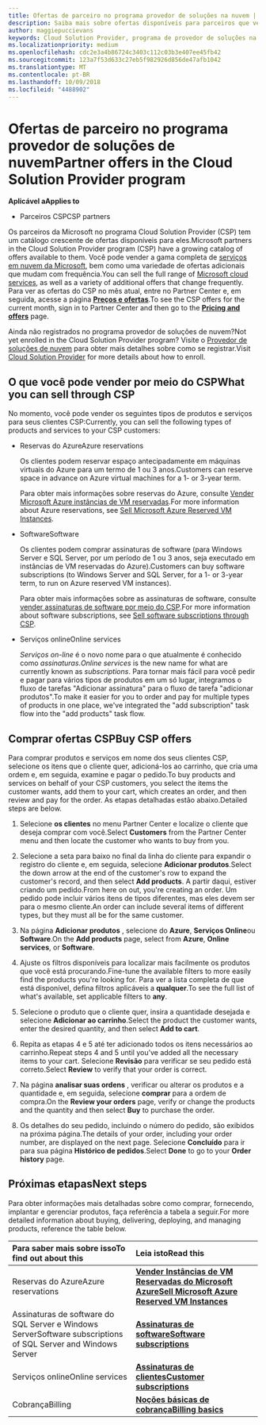 ```yaml
---
title: Ofertas de parceiro no programa provedor de soluções na nuvem | Partner Center
description: Saiba mais sobre ofertas disponíveis para parceiros que vendem por meio do programa Cloud Solution Provider.
author: maggiepuccievans
keywords: Cloud Solution Provider, programa de provedor de soluções na nuvem, CSP, adicionar um produto, vender aos clientes, ofertas de parceiros, ofertas CSP, serviços baseados em nuvem, Azure, Office 365, Dynamics, parceiro CSP, vender no CSP, Azure RI, instâncias de máquina virtual, Azure reservadas do Azure reservas, serviços online, software de assinatura, AHUB, SQL Server no Azure, Windows Server no Azure, assinaturas de cliente
ms.localizationpriority: medium
ms.openlocfilehash: cdc2e3a4b86724c3403c112c03b3e407ee45fb42
ms.sourcegitcommit: 123a7f53d633c27eb5f982926d856de47afb1042
ms.translationtype: MT
ms.contentlocale: pt-BR
ms.lasthandoff: 10/09/2018
ms.locfileid: "4488902"
---
```

# <a name="partner-offers-in-the-cloud-solution-provider-program"></a><span data-ttu-id="7ca7b-104">Ofertas de parceiro no programa provedor de soluções de nuvem</span><span class="sxs-lookup"><span data-stu-id="7ca7b-104">Partner offers in the Cloud Solution Provider program</span></span> 

**<span data-ttu-id="7ca7b-105">Aplicável a</span><span class="sxs-lookup"><span data-stu-id="7ca7b-105">Applies to</span></span>**

-  <span data-ttu-id="7ca7b-106">Parceiros CSP</span><span class="sxs-lookup"><span data-stu-id="7ca7b-106">CSP partners</span></span>

<span data-ttu-id="7ca7b-107">Os parceiros da Microsoft no programa Cloud Solution Provider (CSP) tem um catálogo crescente de ofertas disponíveis para eles.</span><span class="sxs-lookup"><span data-stu-id="7ca7b-107">Microsoft partners in the Cloud Solution Provider program (CSP) have a growing catalog of offers available to them.</span></span> <span data-ttu-id="7ca7b-108">Você pode vender a gama completa de [serviços em nuvem da Microsoft](https://partner.microsoft.com/cloud-solution-provider/products-and-services), bem como uma variedade de ofertas adicionais que mudam com frequência.</span><span class="sxs-lookup"><span data-stu-id="7ca7b-108">You can sell the full range of [Microsoft cloud services](https://partner.microsoft.com/cloud-solution-provider/products-and-services), as well as a variety of additional offers that change frequently.</span></span> <span data-ttu-id="7ca7b-109">Para ver as ofertas do CSP no mês atual, entre no Partner Center e, em seguida, acesse a página [**Preços e ofertas**](https://partnercenter.microsoft.com/pcv/sales).</span><span class="sxs-lookup"><span data-stu-id="7ca7b-109">To see the CSP offers for the current month, sign in to Partner Center and then go to the [**Pricing and offers**](https://partnercenter.microsoft.com/pcv/sales) page.</span></span>  

<span data-ttu-id="7ca7b-110">Ainda não registrados no programa provedor de soluções de nuvem?</span><span class="sxs-lookup"><span data-stu-id="7ca7b-110">Not yet enrolled in the Cloud Solution Provider program?</span></span> <span data-ttu-id="7ca7b-111">Visite o [Provedor de soluções de nuvem](https://partner.microsoft.com/cloud-solution-provider) para obter mais detalhes sobre como se registrar.</span><span class="sxs-lookup"><span data-stu-id="7ca7b-111">Visit [Cloud Solution Provider](https://partner.microsoft.com/cloud-solution-provider) for more details about how to enroll.</span></span> 

## <a name="what-you-can-sell-through-csp"></a><span data-ttu-id="7ca7b-112">O que você pode vender por meio do CSP</span><span class="sxs-lookup"><span data-stu-id="7ca7b-112">What you can sell through CSP</span></span>

<span data-ttu-id="7ca7b-113">No momento, você pode vender os seguintes tipos de produtos e serviços para seus clientes CSP:</span><span class="sxs-lookup"><span data-stu-id="7ca7b-113">Currently, you can sell the following types of products and services to your CSP customers:</span></span>

- <span data-ttu-id="7ca7b-114">Reservas do Azure</span><span class="sxs-lookup"><span data-stu-id="7ca7b-114">Azure reservations</span></span><br> 

    <span data-ttu-id="7ca7b-115">Os clientes podem reservar espaço antecipadamente em máquinas virtuais do Azure para um termo de 1 ou 3 anos.</span><span class="sxs-lookup"><span data-stu-id="7ca7b-115">Customers can reserve space in advance on Azure virtual machines for a 1- or 3-year term.</span></span><br>
    
    <span data-ttu-id="7ca7b-116">Para obter mais informações sobre reservas do Azure, consulte [Vender Microsoft Azure instâncias de VM reservadas](azure-reservations.md).</span><span class="sxs-lookup"><span data-stu-id="7ca7b-116">For more information about Azure reservations, see [Sell Microsoft Azure Reserved VM Instances](azure-reservations.md).</span></span>

- <span data-ttu-id="7ca7b-117">Software</span><span class="sxs-lookup"><span data-stu-id="7ca7b-117">Software</span></span><br>

    <span data-ttu-id="7ca7b-118">Os clientes podem comprar assinaturas de software (para Windows Server e SQL Server, por um período de 1 ou 3 anos, seja executado em instâncias de VM reservadas do Azure).</span><span class="sxs-lookup"><span data-stu-id="7ca7b-118">Customers can buy software subscriptions (to Windows Server and SQL Server, for a 1- or 3-year term, to run on Azure reserved VM instances).</span></span><br>
 
  <span data-ttu-id="7ca7b-119">Para obter mais informações sobre as assinaturas de software, consulte [vender assinaturas de software por meio do CSP](csp-software-subscriptions.md).</span><span class="sxs-lookup"><span data-stu-id="7ca7b-119">For more information about software subscriptions, see [Sell software subscriptions through CSP](csp-software-subscriptions.md).</span></span>  

- <span data-ttu-id="7ca7b-120">Serviços online</span><span class="sxs-lookup"><span data-stu-id="7ca7b-120">Online services</span></span><br>

     <span data-ttu-id="7ca7b-121">*Serviços on-line* é o novo nome para o que atualmente é conhecido como *assinaturas*.</span><span class="sxs-lookup"><span data-stu-id="7ca7b-121">*Online services* is the new name for what are currently known as *subscriptions*.</span></span> <span data-ttu-id="7ca7b-122">Para tornar mais fácil para você pedir e pagar para vários tipos de produtos em um só lugar, integramos o fluxo de tarefas "Adicionar assinatura" para o fluxo de tarefa "adicionar produtos".</span><span class="sxs-lookup"><span data-stu-id="7ca7b-122">To make it easier for you to order and pay for multiple types of products in one place, we've integrated the "add subscription" task flow into the "add products" task flow.</span></span> 

## <a name="buy-csp-offers"></a><span data-ttu-id="7ca7b-123">Comprar ofertas CSP</span><span class="sxs-lookup"><span data-stu-id="7ca7b-123">Buy CSP offers</span></span>

<span data-ttu-id="7ca7b-124">Para comprar produtos e serviços em nome dos seus clientes CSP, selecione os itens que o cliente quer, adicioná-los ao carrinho, que cria uma ordem e, em seguida, examine e pagar o pedido.</span><span class="sxs-lookup"><span data-stu-id="7ca7b-124">To buy products and services on behalf of your CSP customers, you select the items the customer wants, add them to your cart, which creates an order, and then review and pay for the order.</span></span> <span data-ttu-id="7ca7b-125">As etapas detalhadas estão abaixo.</span><span class="sxs-lookup"><span data-stu-id="7ca7b-125">Detailed steps are below.</span></span>

1. <span data-ttu-id="7ca7b-126">Selecione **os clientes** no menu Partner Center e localize o cliente que deseja comprar com você.</span><span class="sxs-lookup"><span data-stu-id="7ca7b-126">Select **Customers** from the Partner Center menu and then locate the customer who wants to buy from you.</span></span> 

2. <span data-ttu-id="7ca7b-127">Selecione a seta para baixo no final da linha do cliente para expandir o registro do cliente e, em seguida, selecione **Adicionar produtos**.</span><span class="sxs-lookup"><span data-stu-id="7ca7b-127">Select the down arrow at the end of the customer's row to expand the customer's record, and then select **Add products**.</span></span> <span data-ttu-id="7ca7b-128">A partir daqui, estiver criando um pedido.</span><span class="sxs-lookup"><span data-stu-id="7ca7b-128">From here on out, you're creating an order.</span></span> <span data-ttu-id="7ca7b-129">Um pedido pode incluir vários itens de tipos diferentes, mas eles devem ser para o mesmo cliente.</span><span class="sxs-lookup"><span data-stu-id="7ca7b-129">An order can include several items of different types, but they must all be for the same customer.</span></span>

3. <span data-ttu-id="7ca7b-130">Na página **Adicionar produtos** , selecione do **Azure**, **Serviços Online**ou **Software**.</span><span class="sxs-lookup"><span data-stu-id="7ca7b-130">On the **Add products** page, select from **Azure**, **Online services**, or **Software**.</span></span>

4. <span data-ttu-id="7ca7b-131">Ajuste os filtros disponíveis para localizar mais facilmente os produtos que você está procurando.</span><span class="sxs-lookup"><span data-stu-id="7ca7b-131">Fine-tune the available filters to more easily find the products you're looking for.</span></span> <span data-ttu-id="7ca7b-132">Para ver a lista completa de que está disponível, defina filtros aplicáveis a **qualquer**.</span><span class="sxs-lookup"><span data-stu-id="7ca7b-132">To see the full list of what's available, set applicable filters to **any**.</span></span> 

5. <span data-ttu-id="7ca7b-133">Selecione o produto que o cliente quer, insira a quantidade desejada e selecione **Adicionar ao carrinho**.</span><span class="sxs-lookup"><span data-stu-id="7ca7b-133">Select the product the customer wants, enter the desired quantity, and then select **Add to cart**.</span></span>

6. <span data-ttu-id="7ca7b-134">Repita as etapas 4 e 5 até ter adicionado todos os itens necessários ao carrinho.</span><span class="sxs-lookup"><span data-stu-id="7ca7b-134">Repeat steps 4 and 5 until you’ve added all the necessary items to your cart.</span></span> <span data-ttu-id="7ca7b-135">Selecione **Revisão** para verificar se seu pedido está correto.</span><span class="sxs-lookup"><span data-stu-id="7ca7b-135">Select **Review** to verify that your order is correct.</span></span>  

7. <span data-ttu-id="7ca7b-136">Na página **analisar suas ordens** , verificar ou alterar os produtos e a quantidade e, em seguida, selecione **comprar** para a ordem de compra.</span><span class="sxs-lookup"><span data-stu-id="7ca7b-136">On the **Review your orders** page, verify or change the products and the quantity and then select **Buy** to purchase the order.</span></span> 

8. <span data-ttu-id="7ca7b-137">Os detalhes do seu pedido, incluindo o número do pedido, são exibidos na próxima página.</span><span class="sxs-lookup"><span data-stu-id="7ca7b-137">The details of your order, including your order number, are displayed on the next page.</span></span> <span data-ttu-id="7ca7b-138">Selecione **Concluído** para ir para sua página **Histórico de pedidos**.</span><span class="sxs-lookup"><span data-stu-id="7ca7b-138">Select **Done** to go to your **Order history** page.</span></span> 


## <a name="next-steps"></a><span data-ttu-id="7ca7b-139">Próximas etapas</span><span class="sxs-lookup"><span data-stu-id="7ca7b-139">Next steps</span></span>

<span data-ttu-id="7ca7b-140">Para obter informações mais detalhadas sobre como comprar, fornecendo, implantar e gerenciar produtos, faça referência a tabela a seguir.</span><span class="sxs-lookup"><span data-stu-id="7ca7b-140">For more detailed information about buying, delivering, deploying, and managing products, reference the table below.</span></span>

|**<span data-ttu-id="7ca7b-141">Para saber mais sobre isso</span><span class="sxs-lookup"><span data-stu-id="7ca7b-141">To find out about this</span></span>**   |**<span data-ttu-id="7ca7b-142">Leia isto</span><span class="sxs-lookup"><span data-stu-id="7ca7b-142">Read this</span></span>**   |
|:---------------------------|:--------------------|
|<span data-ttu-id="7ca7b-143">Reservas do Azure</span><span class="sxs-lookup"><span data-stu-id="7ca7b-143">Azure reservations</span></span> |[**<span data-ttu-id="7ca7b-144">Vender Instâncias de VM Reservadas do Microsoft Azure</span><span class="sxs-lookup"><span data-stu-id="7ca7b-144">Sell Microsoft Azure Reserved VM Instances</span></span>**]( https://docs.microsoft.com/en-us/partner-center/azure-reservations) |
|<span data-ttu-id="7ca7b-145">Assinaturas de software do SQL Server e Windows Server</span><span class="sxs-lookup"><span data-stu-id="7ca7b-145">Software subscriptions of SQL Server and Windows Server</span></span> |[**<span data-ttu-id="7ca7b-146">Assinaturas de software</span><span class="sxs-lookup"><span data-stu-id="7ca7b-146">Software subscriptions</span></span>**]( https://docs.microsoft.com/en-us/partner-center/csp-software-subscriptions) |
|<span data-ttu-id="7ca7b-147">Serviços online</span><span class="sxs-lookup"><span data-stu-id="7ca7b-147">Online services</span></span> |[**<span data-ttu-id="7ca7b-148">Assinaturas de clientes</span><span class="sxs-lookup"><span data-stu-id="7ca7b-148">Customer subscriptions</span></span>**](https://docs.microsoft.com/en-us/partner-center/customer-subscriptions) |
|<span data-ttu-id="7ca7b-149">Cobrança</span><span class="sxs-lookup"><span data-stu-id="7ca7b-149">Billing</span></span> |[**<span data-ttu-id="7ca7b-150">Noções básicas de cobrança</span><span class="sxs-lookup"><span data-stu-id="7ca7b-150">Billing basics</span></span>**]( https://docs.microsoft.com/en-us/partner-center/billing-basics) |

